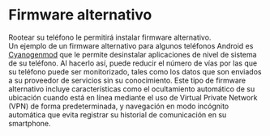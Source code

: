 [Title]: # (Firmware alternativo)
[Order]: # (10)

# Firmware alternativo

Rootear su teléfono le permitirá instalar firmware alternativo.  
Un ejemplo de un firmware alternativo para algunos teléfonos Android es [Cyanogenmod](http://cyanogenmod.com/) que le permite desinstalar aplicaciones de nivel de sistema de su teléfono. Al hacerlo así, puede reducir el número de vías por las que su teléfono puede ser monitorizado, tales como los datos que son enviados a su proveedor de servicios sin su conocimiento. Este tipo de firmware alternativo incluye características como el ocultamiento automático de su ubicación cuando está en línea mediante el uso de Virtual Private Network (VPN) de forma predeterminada, y navegación en modo incógnito automática que evita registrar su historial de comunicación en su smartphone.